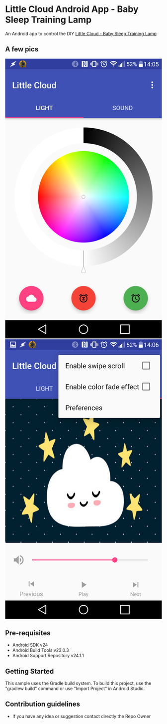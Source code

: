 Little Cloud Android App - Baby Sleep Training Lamp
===================================

An Android app to control the DIY [Little Cloud - Baby Sleep Training Lamp](https://github.com/ltpitt/c-photon-baby-sleep-training-lamp)

A few pics
--------------
![Alt text](/screenshots/little_cloud_android_app_light.png?raw=true&s=400 "Little Cloud - App Light")
![Alt text](/screenshots/little_cloud_android_app_audio.png?raw=true&s=400 "Little Cloud - App Audio")

Pre-requisites
--------------

- Android SDK v24
- Android Build Tools v23.0.3
- Android Support Repository v24.1.1

Getting Started
---------------

This sample uses the Gradle build system. To build this project, use the
"gradlew build" command or use "Import Project" in Android Studio.


Contribution guidelines
---------------
* If you have any idea or suggestion contact directly the Repo Owner
